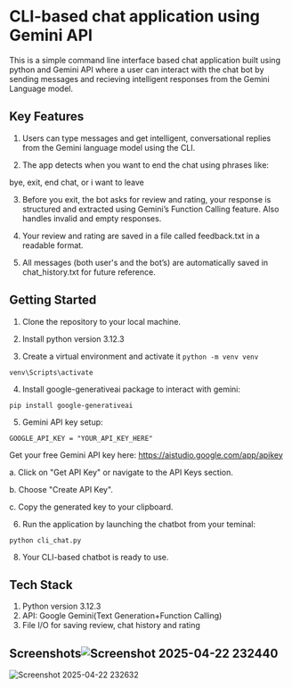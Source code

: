 
# CLI-based chat application using Gemini API

This is a simple command line interface based chat application built using python and Gemini API where a user can interact with the chat bot by sending messages and recieving intelligent responses from the Gemini Language model.


## Key Features
 1. Users can type messages and get intelligent, conversational replies from the Gemini language model using the CLI.

2. The app detects when you want to end the chat using phrases like:

bye, exit, end chat, or i want to leave

3. Before you exit, the bot asks for review and rating, your response is structured and extracted using Gemini’s Function Calling feature. Also handles invalid and empty responses. 

4. Your review and rating are saved in a file called feedback.txt in a readable format.

5. All messages (both user's and the bot’s) are automatically saved in chat_history.txt for future reference.
## Getting Started
1. Clone the repository to your local machine.
2. Install python version 3.12.3

3. Create a virtual environment and activate it
```python -m venv venv```

```venv\Scripts\activate``` 

4. Install google-generativeai package to interact with gemini:

```pip install google-generativeai ```

5. Gemini API key setup:

```GOOGLE_API_KEY = "YOUR_API_KEY_HERE"```

 Get your free Gemini API key here:
 https://aistudio.google.com/app/apikey
 
 a. Click on "Get API Key" or navigate to the API Keys section.
 
 b. Choose "Create API Key".
 
 c. Copy the generated key to your clipboard.
 
 6. Run the application by launching the chatbot from your teminal:

 ```python cli_chat.py```

8. Your CLI-based chatbot is ready to use.


    
## Tech Stack
1. Python version 3.12.3
2. API: Google Gemini(Text Generation+Function Calling)
3. File I/O for saving review, chat history and rating

## Screenshots![Screenshot 2025-04-22 232440](https://github.com/user-attachments/assets/1856bd57-6a7f-4711-8325-dfe030438996)


![Screenshot 2025-04-22 232632](https://github.com/user-attachments/assets/3c2bbf2f-427b-4abe-95dd-a993eeade52b)

 
